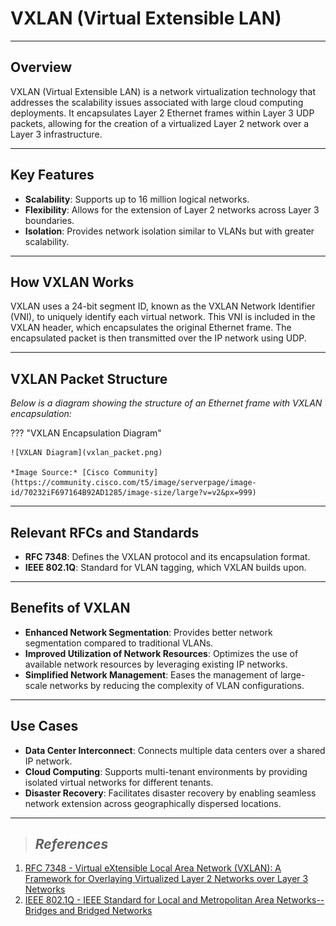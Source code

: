 # VXLAN (Virtual Extensible LAN)
---
## **Overview**

VXLAN (Virtual Extensible LAN) is a network virtualization technology that addresses the scalability issues associated with large cloud computing deployments. It encapsulates Layer 2 Ethernet frames within Layer 3 UDP packets, allowing for the creation of a virtualized Layer 2 network over a Layer 3 infrastructure.

---
## **Key Features**

- **Scalability**: Supports up to 16 million logical networks.
- **Flexibility**: Allows for the extension of Layer 2 networks across Layer 3 boundaries.
- **Isolation**: Provides network isolation similar to VLANs but with greater scalability.

---
## **How VXLAN Works**

VXLAN uses a 24-bit segment ID, known as the VXLAN Network Identifier (VNI), to uniquely identify each virtual network. This VNI is included in the VXLAN header, which encapsulates the original Ethernet frame. The encapsulated packet is then transmitted over the IP network using UDP.

---
## **VXLAN Packet Structure**

*Below is a diagram showing the structure of an Ethernet frame with VXLAN encapsulation:*

??? "VXLAN Encapsulation Diagram"

    ![VXLAN Diagram](vxlan_packet.png)
    
    *Image Source:* [Cisco Community](https://community.cisco.com/t5/image/serverpage/image-id/70232iF697164B92AD1285/image-size/large?v=v2&px=999)
    
---
## **Relevant RFCs and Standards**

- **RFC 7348**: Defines the VXLAN protocol and its encapsulation format.
- **IEEE 802.1Q**: Standard for VLAN tagging, which VXLAN builds upon.

---
## **Benefits of VXLAN**

- **Enhanced Network Segmentation**: Provides better network segmentation compared to traditional VLANs.
- **Improved Utilization of Network Resources**: Optimizes the use of available network resources by leveraging existing IP networks.
- **Simplified Network Management**: Eases the management of large-scale networks by reducing the complexity of VLAN configurations.

---
## **Use Cases**

- **Data Center Interconnect**: Connects multiple data centers over a shared IP network.
- **Cloud Computing**: Supports multi-tenant environments by providing isolated virtual networks for different tenants.
- **Disaster Recovery**: Facilitates disaster recovery by enabling seamless network extension across geographically dispersed locations.

---
> ## ***References***

1. [RFC 7348 - Virtual eXtensible Local Area Network (VXLAN): A Framework for Overlaying Virtualized Layer 2 Networks over Layer 3 Networks](https://tools.ietf.org/html/rfc7348)
2. [IEEE 802.1Q - IEEE Standard for Local and Metropolitan Area Networks--Bridges and Bridged Networks](https://standards.ieee.org/standard/802_1Q-2018.html)
